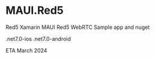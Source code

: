 # MAUI.Red5
Red5 Xamarin MAUI Red5 WebRTC Sample app and nuget

.net7.0-ios .net7.0-android

ETA March 2024
